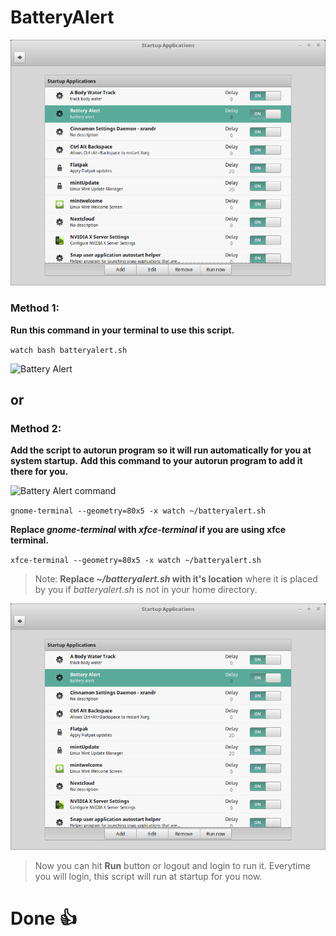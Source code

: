 # BatteryAlert

![Battery Alert startup app](https://github.com/dru18/BatteryAlert/blob/67d4625e9e8fb9c7ab49908aaff8023a25afc848/Screenshot/batteryalertstartupapp.png)

### Method 1:

**Run this command in your terminal to use this script.**

``` watch bash batteryalert.sh ```

![Battery Alert](https://github.com/dru18/BatteryAlert/blob/67d4625e9e8fb9c7ab49908aaff8023a25afc848/Screenshot/batteryalertterminal.png)

## or

### Method 2:

**Add the script to autorun program so it will run automatically for you at system startup.**
**Add this command to your autorun program to add it there for you.**

![Battery Alert command](https://github.com/dru18/BatteryAlert/blob/67d4625e9e8fb9c7ab49908aaff8023a25afc848/Screenshot/batteryalertstartupcommand.png)

``` gnome-terminal --geometry=80x5 -x watch ~/batteryalert.sh ```

**Replace *gnome-terminal* with *xfce-terminal* if you are using xfce terminal.**

``` xfce-terminal --geometry=80x5 -x watch ~/batteryalert.sh ```

> Note: **Replace *~/batteryalert.sh* with it's location** where it is placed by you if *batteryalert.sh* is not in your home directory.

![Battery Alert startup app](https://github.com/dru18/BatteryAlert/blob/67d4625e9e8fb9c7ab49908aaff8023a25afc848/Screenshot/batteryalertstartupapp.png)

> Now you can hit **Run** button or logout and login to run it. Everytime you will login, this script will run at startup for you now.

# Done :+1:

